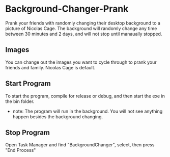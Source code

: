 # Background-Changer-Prank

Prank your friends with randomly changing their desktop background to a picture of Nicolas Cage. The background will randomly change any time between 30 minutes and 2 days, and will not stop until manaually stopped. 

## Images

You can change out the images you want to cycle through to prank your friends and family. Nicolas Cage is default.

## Start Program

To start the program, compile for release or debug, and then start the exe in the bin folder.
* note: The program will run in the background. You will not see anything happen besides the background changing.

## Stop Program

Open Task Manager and find "BackgroundChanger", select, then press "End Process"
